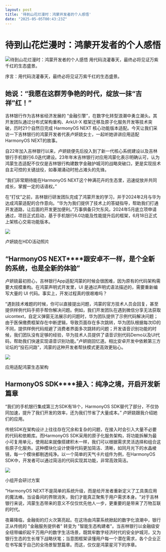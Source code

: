 ```yaml
---
layout: post
title: '待到山花烂漫时：鸿蒙开发者的个人感悟'
date: "2025-05-05T00:43:23Z"
---
```

待到山花烂漫时：鸿蒙开发者的个人感悟
==================

![待到山花烂漫时：鸿蒙开发者的个人感悟](https://img2024.cnblogs.com/blog/3637060/202505/3637060-20250504185121641-684138650.png) 用代码浇灌春天，最终必将见证万紫千红的生态盛景。

序言：用代码浇灌春天，最终必将见证万紫千红的生态盛景。

**她说：“我愿在这群芳争艳的时代，绽放一抹“吉祥”红！”**
-------------------------------

吉林银行作为吉林省经济发展的 “金融引擎”，在数字化转型浪潮中勇立潮头。其开发团队通过分布式架构重构、ArkUI-X 框架迁移及原子化服务开发等技术突破，历时21个自然日完成 HarmonyOS NEXT 核心功能版本适配。今天让我们采访一下吉林银行的鸿蒙开发者代表卢妍娆女士，一起听她讲讲应用适配HarmonyOS NEXT的故事。

自22年加入吉林银行以来，卢妍娆便先后投入到了新一代核心系统建设以及吉林银行手机银行6.0迭代建设。23年年末吉林银行对应用鸿蒙化表示明确认可，认为鸿蒙生态适配不仅仅是吉林银行构建数字金融护城河的战略突破口，更是实现技术自主可控的关键战役，如春潮涌动时抢占滩头的先锋。

“我们非常期待能在HarmonyOS NEXT这个种满花卉的生态里，迅速绽放并共同成长，掌握一定的话语权。”

在“打仗”之前，吉林银行研发团队完成了鸿蒙开发的学习，并于2024年2月与华为达成鸿蒙适配的合作意向。“华为为我们提供了技术上的答疑指导，帮助我们打通开发道路，让后面的开发更加便利。”万事俱备只欠东风，2024年5月底立项申请通过，项目正式启动，基于手机银行6.0功能及性能提升后的框架，6月18日正式上架核心交易功能版本。

![](https://img2024.cnblogs.com/blog/3637060/202504/3637060-20250430175552077-1947407574.gif)

卢妍娆在HDD活动照片

**“HarmonyOS** **NEXT****跟安卓不一样，是个全新的系统，也是全新的体验”**
--------------------------------------------------

卢妍娆最初担心，吉林银行App适配鸿蒙的时候会很困难，因为原有的代码架构需要大规模重构。在鸿蒙声明式开发里，UI 是通过声明式语法描述的，需要重新编写大量的 UI 代码。事实上，开发过程真的很艰难吗？

“遇到技术难题的时候，你可以直接提出问题，鸿蒙的官方技术人员会回复，甚至提供样例代码手把手帮你解决问题。例如，我们开发团队在遇到微信分享无法获取uicontext，自定义弹窗无法展示的问题时，华为团队提供了示例代码解决问题；由于医保缴费框架存在中断逻辑，导致页面存在多次跳转，华为团队根据每次ID的不同，提供样例代码规避了消费者界面多次跳转的问题；开发语音识别功能的时候，我们团队没有足够的经验，华为技术人员提供了语音识别代码Demo以及UI代码，帮助我们快速实现语音识别功能。”卢妍娆回忆道。相比安卓开发中依赖第三方论坛的“投石问路”，鸿蒙的这种开发者帮扶模式更高效更贴心。

![](https://img2024.cnblogs.com/blog/3637060/202504/3637060-20250430175648566-47686414.gif)

应用适配鸿蒙生态架构

**HarmonyOS SDK****接入：纯净之境，开启开发新篇章**
------------------------------------

“我们的手机银行集成第三方SDK有18个，HarmonyOS SDK替代了部分，不仅协同加速，提升了我们开发的效率，还为我们节省了大量成本。” 卢妍娆跟我介绍她们的应用。

传统SDK在架构设计上往往存在冗余和复杂的问题，在接入时会引入大量不必要的代码和依赖库。而HarmonyOS SDK采用的原子化服务架构，将功能拆解为最小可复用单元，使用起来就像搭建积木一样，我们可以根据需求灵活选择和组合这些原子化服务。这种模块化设计使得代码更加简洁、清晰，如同月光下的水晶棱镜，每一个模块都剔透纯净。以一个简单的天气卡片组件为例，在HarmonyOS SDK中，开发者可以通过简洁的代码实现其功能，非常高效简洁。

![](https://img2024.cnblogs.com/blog/3637060/202504/3637060-20250430175729216-127810725.gif)

小组开会研讨方案

"HarmonyOS NEXT不是简单的系统升级，而是给开发者重新定义了工具类应用的魔法棒。当设备间的界限消失，我们才能真正聚焦于用户需求本身。"对于吉林银行来说，鸿蒙生态带来的意义不仅仅优先他人一步，更重要的是带来了万物互联的时代。

夜幕降临，金融街的灯火次第亮起。在这场由鸿蒙系统掀起的数字化浪潮中，银行正从传统的 "金融服务提供者" 转变为 "智能生态构建者"。当吉林银行以金融级安全纽带编织起千万用户的数字生活场景，既筑牢数字经济时代的安全护城河，又为银行生态的生长埋下战略伏笔；当意图框架读懂用户每一个潜在需求，各个企业正在书写属于自己的全场景智慧篇章。而这，仅仅是鸿蒙星河下的序章。